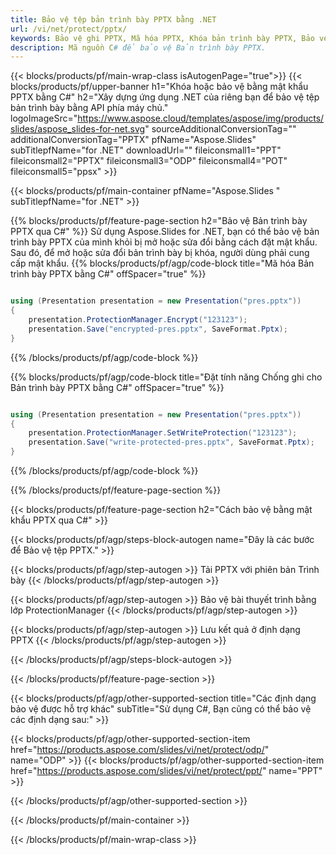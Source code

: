 ```yaml
---
title: Bảo vệ tệp bản trình bày PPTX bằng .NET
url: /vi/net/protect/pptx/
keywords: Bảo vệ ghi PPTX, Mã hóa PPTX, Khóa bản trình bày PPTX, Bảo vệ PPTX
description: Mã nguồn C# để bảo vệ Bản trình bày PPTX.
---
```


{{< blocks/products/pf/main-wrap-class isAutogenPage="true">}}
{{< blocks/products/pf/upper-banner h1="Khóa hoặc bảo vệ bằng mật khẩu PPTX bằng C#" h2="Xây dựng ứng dụng .NET của riêng bạn để bảo vệ tệp bản trình bày bằng API phía máy chủ." logoImageSrc="https://www.aspose.cloud/templates/aspose/img/products/slides/aspose_slides-for-net.svg" sourceAdditionalConversionTag="" additionalConversionTag="PPTX" pfName="Aspose.Slides" subTitlepfName="for .NET" downloadUrl="" fileiconsmall1="PPT" fileiconsmall2="PPTX" fileiconsmall3="ODP" fileiconsmall4="POT" fileiconsmall5="ppsx" >}}

{{< blocks/products/pf/main-container pfName="Aspose.Slides " subTitlepfName="for .NET" >}}

{{% blocks/products/pf/feature-page-section  h2="Bảo vệ Bản trình bày PPTX qua C#" %}}
Sử dụng Aspose.Slides for .NET, bạn có thể bảo vệ bản trình bày PPTX của mình khỏi bị mở hoặc sửa đổi bằng cách đặt mật khẩu. Sau đó, để mở hoặc sửa đổi bản trình bày bị khóa, người dùng phải cung cấp mật khẩu.
{{% blocks/products/pf/agp/code-block title="Mã hóa Bản trình bày PPTX bằng C#" offSpacer="true" %}}

```cs

using (Presentation presentation = new Presentation("pres.pptx"))
{
    presentation.ProtectionManager.Encrypt("123123");
    presentation.Save("encrypted-pres.pptx", SaveFormat.Pptx);
}
```

{{% /blocks/products/pf/agp/code-block %}}

{{% blocks/products/pf/agp/code-block title="Đặt tính năng Chống ghi cho Bản trình bày PPTX bằng C#" offSpacer="true" %}}

```cs

using (Presentation presentation = new Presentation("pres.pptx"))
{
    presentation.ProtectionManager.SetWriteProtection("123123");
    presentation.Save("write-protected-pres.pptx", SaveFormat.Pptx);
}
```

{{% /blocks/products/pf/agp/code-block %}}

{{% /blocks/products/pf/feature-page-section %}}

{{< blocks/products/pf/feature-page-section  h2="Cách bảo vệ bằng mật khẩu PPTX qua C#" >}}

{{< blocks/products/pf/agp/steps-block-autogen name="Đây là các bước để Bảo vệ tệp PPTX." >}}

{{< blocks/products/pf/agp/step-autogen >}}
Tải PPTX với phiên bản Trình bày
{{< /blocks/products/pf/agp/step-autogen >}}

{{< blocks/products/pf/agp/step-autogen >}}
Bảo vệ bài thuyết trình bằng lớp ProtectionManager
{{< /blocks/products/pf/agp/step-autogen >}}

{{< blocks/products/pf/agp/step-autogen >}}
Lưu kết quả ở định dạng PPTX
{{< /blocks/products/pf/agp/step-autogen >}}

{{< /blocks/products/pf/agp/steps-block-autogen >}}

{{< /blocks/products/pf/feature-page-section >}}

{{< blocks/products/pf/agp/other-supported-section title="Các định dạng bảo vệ được hỗ trợ khác" subTitle="Sử dụng C#, Bạn cũng có thể bảo vệ các định dạng sau:" >}}

{{< blocks/products/pf/agp/other-supported-section-item href="https://products.aspose.com/slides/vi/net/protect/odp/" name="ODP" >}}
{{< blocks/products/pf/agp/other-supported-section-item href="https://products.aspose.com/slides/vi/net/protect/ppt/" name="PPT" >}}


{{< /blocks/products/pf/agp/other-supported-section >}}

{{< /blocks/products/pf/main-container >}}
    
{{< /blocks/products/pf/main-wrap-class >}}